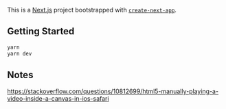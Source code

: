 This is a [Next.js](https://nextjs.org/) project bootstrapped with [`create-next-app`](https://github.com/vercel/next.js/tree/canary/packages/create-next-app).

## Getting Started

```bash
yarn
yarn dev
```

## Notes
https://stackoverflow.com/questions/10812699/html5-manually-playing-a-video-inside-a-canvas-in-ios-safari